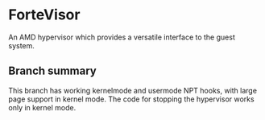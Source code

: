 # ForteVisor
An AMD hypervisor which provides a versatile interface to the guest system.

## Branch summary
This branch has working kernelmode and usermode NPT hooks, with large page support in kernel mode. The code for stopping the hypervisor works only in kernel mode.
